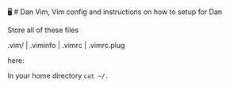 🖥 # Dan Vim, Vim config and instructions on how to setup for Dan



Store all of these files

.vim/    |    .viminfo  |   .vimrc   |    .vimrc.plug

here: 

In your home directory `cat ~/.`
